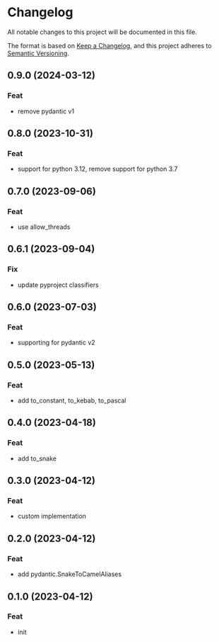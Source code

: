 # Changelog

All notable changes to this project will be documented in this file.

The format is based on [Keep a Changelog](https://keepachangelog.com/en/1.0.0/),
and this project adheres to [Semantic Versioning](https://semver.org/spec/v2.0.0.html).

## 0.9.0 (2024-03-12)

### Feat

- remove pydantic v1

## 0.8.0 (2023-10-31)

### Feat

- support for python 3.12, remove support for python 3.7

## 0.7.0 (2023-09-06)

### Feat

- use allow_threads

## 0.6.1 (2023-09-04)

### Fix

- update pyproject classifiers

## 0.6.0 (2023-07-03)

### Feat

- supporting for pydantic v2

## 0.5.0 (2023-05-13)

### Feat

- add to_constant, to_kebab, to_pascal

## 0.4.0 (2023-04-18)

### Feat

- add to_snake

## 0.3.0 (2023-04-12)

### Feat

- custom implementation

## 0.2.0 (2023-04-12)

### Feat

- add pydantic.SnakeToCamelAliases

## 0.1.0 (2023-04-12)

### Feat

- init
